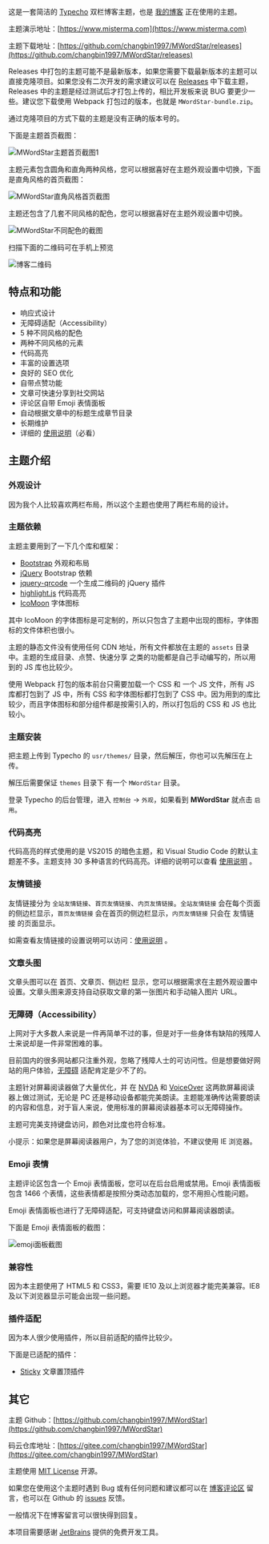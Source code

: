 这是一套简洁的 [Typecho](https://typecho.org/) 双栏博客主题，也是 [我的博客](https://www.misterma.com/) 正在使用的主题。

主题演示地址：[https://www.misterma.com](https://www.misterma.com) 

主题下载地址：[https://github.com/changbin1997/MWordStar/releases](https://github.com/changbin1997/MWordStar/releases)

Releases 中打包的主题可能不是最新版本，如果您需要下载最新版本的主题可以直接克隆项目。如果您没有二次开发的需求建议可以在 [Releases](https://github.com/changbin1997/MWordStar/releases) 中下载主题，Releases 中的主题是经过测试后才打包上传的，相比开发板来说 BUG 要更少一些。建议您下载使用 Webpack 打包过的版本，也就是 `MWordStar-bundle.zip`。

通过克隆项目的方式下载的主题是没有正确的版本号的。

下面是主题首页截图：

![MWordStar主题首页截图1](https://www.misterma.com/img/MWordStar%E4%B8%BB%E9%A2%98%E9%A6%96%E9%A1%B5%E6%88%AA%E5%9B%BE1.png)

主题元素包含圆角和直角两种风格，您可以根据喜好在主题外观设置中切换，下面是直角风格的首页截图：

![MWordStar直角风格首页截图](https://www.misterma.com/img/MWordStar%E7%9B%B4%E8%A7%92%E9%A3%8E%E6%A0%BC%E9%A6%96%E9%A1%B5%E6%88%AA%E5%9B%BE.jpg)

主题还包含了几套不同风格的配色，您可以根据喜好在主题外观设置中切换。

![MWordStar不同配色的截图](https://www.misterma.com/img/MWordStar%E4%B8%8D%E5%90%8C%E9%85%8D%E8%89%B2%E7%9A%84%E6%88%AA%E5%9B%BE.jpg)

扫描下面的二维码可在手机上预览

![博客二维码](https://i.loli.net/2020/02/11/tBgUvqE1CcNHFLe.png)

## 特点和功能

* 响应式设计
* 无障碍适配（Accessibility）
* 5 种不同风格的配色
* 两种不同风格的元素
* 代码高亮
* 丰富的设置选项
* 良好的 SEO 优化
* 自带点赞功能
* 文章可快速分享到社交网站
* 评论区自带 Emoji 表情面板
* 自动根据文章中的标题生成章节目录
* 长期维护
* 详细的 [使用说明](https://www.misterma.com/archives/819/)（必看）

## 主题介绍

### 外观设计

因为我个人比较喜欢两栏布局，所以这个主题也使用了两栏布局的设计。

### 主题依赖

主题主要用到了一下几个库和框架：

- [Bootstrap](https://getbootstrap.com/)  外观和布局
- [jQuery](https://jquery.com/)  Bootstrap 依赖
- [jquery-qrcode](https://github.com/jeromeetienne/jquery-qrcode) 一个生成二维码的 jQuery 插件
- [highlight.js](https://highlightjs.org/)  代码高亮
- [IcoMoon](https://icomoon.io/)  字体图标

其中 IcoMoon 的字体图标是可定制的，所以只包含了主题中出现的图标，字体图标的文件体积也很小。

主题的静态文件没有使用任何 CDN 地址，所有文件都放在主题的 `assets` 目录中。主题的生成目录、点赞、快速分享 之类的功能都是自己手动编写的，所以用到的 JS 库也比较少。

使用 Webpack 打包的版本前台只需要加载一个 CSS 和 一个 JS 文件，所有 JS 库都打包到了 JS 中，所有 CSS 和字体图标都打包到了 CSS 中。因为用到的库比较少，而且字体图标和部分组件都是按需引入的，所以打包后的 CSS 和 JS 也比较小。

### 主题安装

把主题上传到 Typecho 的 `usr/themes/` 目录，然后解压，你也可以先解压在上传。

解压后需要保证 `themes` 目录下 有一个 `MWordStar` 目录。

登录 Typecho 的后台管理，进入 `控制台` -> `外观`，如果看到 **MWordStar** 就点击 `启用`。

### 代码高亮

代码高亮的样式使用的是 VS2015 的暗色主题，和 Visual Studio Code 的默认主题差不多。主题支持 30 多种语言的代码高亮。详细的说明可以查看 [使用说明](https://www.misterma.com/archives/819/) 。

### 友情链接

友情链接分为 `全站友情链接`、`首页友情链接`、`内页友情链接`。`全站友情链接` 会在每个页面的侧边栏显示，`首页友情链接` 会在首页的侧边栏显示，`内页友情链接` 只会在 友情链接 的页面显示。

如需查看友情链接的设置说明可以访问：[使用说明](https://www.misterma.com/archives/819/) 。

### 文章头图

文章头图可以在 首页、文章页、侧边栏 显示，您可以根据需求在主题外观设置中设置。文章头图来源支持自动获取文章的第一张图片和手动输入图片 URL。

### 无障碍（Accessibility）

上网对于大多数人来说是一件再简单不过的事，但是对于一些身体有缺陷的残障人士来说却是一件非常困难的事。

目前国内的很多网站都只注重外观，忽略了残障人士的可访问性。但是想要做好网站的用户体验，[无障碍](https://www.misterma.com/archives/264/) 适配肯定是少不了的。

主题针对屏幕阅读器做了大量优化，并 在 [NVDA](http://www.nvda-project.org/) 和 [VoiceOver](https://www.apple.com/cn/accessibility/iphone/vision/) 这两款屏幕阅读器上做过测试，无论是 PC 还是移动设备都能完美朗读。主题能准确传达需要朗读的内容和信息，对于盲人来说，使用标准的屏幕阅读器基本可以无障碍操作。

主题可完美支持键盘访问，颜色对比度也符合标准。

小提示：如果您是屏幕阅读器用户，为了您的浏览体验，不建议使用 IE 浏览器。

### Emoji 表情

主题评论区包含一个 Emoji 表情面板，您可以在后台启用或禁用。Emoji 表情面板包含 1466 个表情，这些表情都是按照分类动态加载的，您不用担心性能问题。

Emoji 表情面板也进行了无障碍适配，可支持键盘访问和屏幕阅读器朗读。

下面是 Emoji 表情面板的截图：

![emoji面板截图](https://www.misterma.com/img/emoji%E9%9D%A2%E6%9D%BF.jpeg)

### 兼容性

因为本主题使用了 HTML5 和 CSS3，需要 IE10 及以上浏览器才能完美兼容。IE8 及以下浏览器显示可能会出现一些问题。

### 插件适配

因为本人很少使用插件，所以目前适配的插件比较少。

下面是已适配的插件：

* [Sticky](https://plugins.typecho.me/plugins/sticky.html) 文章置顶插件

## 其它

主题 Github：[https://github.com/changbin1997/MWordStar](https://github.com/changbin1997/MWordStar)

码云仓库地址：[https://gitee.com/changbin1997/MWordStar](https://gitee.com/changbin1997/MWordStar)

主题使用 [MIT License](https://github.com/changbin1997/MWordStar/blob/master/LICENSE) 开源。

如果您在使用这个主题时遇到 Bug 或有任何问题和建议都可以在 [博客评论区](https://www.misterma.com/archives/812/#comments) 留言，也可以在 Github 的 [issues](https://github.com/changbin1997/MWordStar/issues) 反馈。

一般情况下在博客留言可以很快得到回复。

本项目需要感谢 [JetBrains](https://www.jetbrains.com/?from=MWordStar) 提供的免费开发工具。